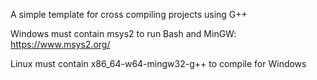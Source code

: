 A simple template for cross compiling projects using G++

Windows must contain msys2 to run Bash and MinGW:
https://www.msys2.org/

Linux must contain x86_64-w64-mingw32-g++ to compile for Windows
